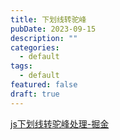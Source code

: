 ```yaml
---
title: 下划线转驼峰
pubDate: 2023-09-15
description: ""
categories:
  - default
tags:
  - default
featured: false
draft: true
---
```

[js下划线转驼峰处理-掘金](https://juejin.cn/s/js%E4%B8%8B%E5%88%92%E7%BA%BF%E8%BD%AC%E9%A9%BC%E5%B3%B0%E5%A4%84%E7%90%86)

